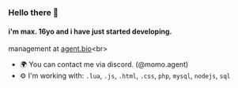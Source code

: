 ### Hello there 👋

#### i'm max. 16yo and i have just started developing.

management at [agent.bio]([https://discord.gg/syncbio](https://discord.gg/386sQmJeBY))<br>
- 🌍 You can contact me via discord. (@momo.agent)
- ⚙️ I'm working with: `.lua`, `.js`, `.html`, `.css`, `php`, `mysql`, `nodejs`, `sql`
